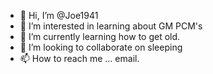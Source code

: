 - 👋 Hi, I’m @Joe1941
- 👀 I’m interested in learning about GM PCM's
- 🌱 I’m currently learning how to get old.
- 💞️ I’m looking to collaborate on sleeping
- 📫 How to reach me ... email.

<!---
Joe1941/Joe1941 is a ✨ special ✨ repository because its `README.md` (this file) appears on your GitHub profile.
You can click the Preview link to take a look at your changes.
--->
